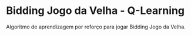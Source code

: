 # Bidding Jogo da Velha - Q-Learning
Algoritmo de aprendizagem por reforço para jogar Bidding Jogo da Velha.
